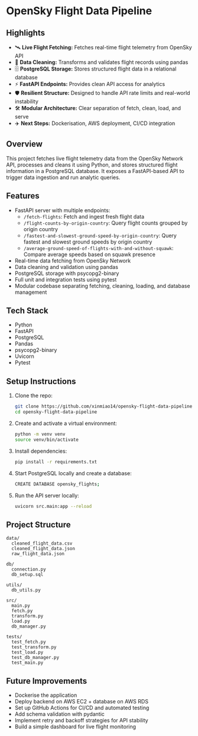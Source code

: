 # OpenSky Flight Data Pipeline

## Highlights
- 🛰️ **Live Flight Fetching:** Fetches real-time flight telemetry from OpenSky API
- 🧹 **Data Cleaning:** Transforms and validates flight records using pandas
- 🗄️ **PostgreSQL Storage:** Stores structured flight data in a relational database
- ⚡ **FastAPI Endpoints:** Provides clean API access for analytics
- 🛡️ **Resilient Structure:** Designed to handle API rate limits and real-world instability
- 🛠️ **Modular Architecture:** Clear separation of fetch, clean, load, and serve
- ✈️ **Next Steps:** Dockerisation, AWS deployment, CI/CD integration

## Overview
This project fetches live flight telemetry data from the OpenSky Network API, processes and cleans it using Python, and stores structured flight information in a PostgreSQL database. It exposes a FastAPI-based API to trigger data ingestion and run analytic queries.

## Features
- FastAPI server with multiple endpoints:
  - `/fetch-flights`: Fetch and ingest fresh flight data
  - `/flight-counts-by-origin-country`: Query flight counts grouped by origin country
  - `/fastest-and-slowest-ground-speed-by-origin-country`: Query fastest and slowest ground speeds by origin country
  - `/average-ground-speed-of-flights-with-and-without-squawk`: Compare average speeds based on squawk presence
- Real-time data fetching from OpenSky Network
- Data cleaning and validation using pandas
- PostgreSQL storage with psycopg2-binary
- Full unit and integration tests using pytest
- Modular codebase separating fetching, cleaning, loading, and database management

## Tech Stack
- Python
- FastAPI
- PostgreSQL
- Pandas
- psycopg2-binary
- Uvicorn
- Pytest

## Setup Instructions
1. Clone the repo:
    ```bash
    git clone https://github.com/xinmiao14/opensky-flight-data-pipeline.git
    cd opensky-flight-data-pipeline
    ```
2. Create and activate a virtual environment:
    ```bash
    python -m venv venv
    source venv/bin/activate
    ```
3. Install dependencies:
    ```bash
    pip install -r requirements.txt
    ```
4. Start PostgreSQL locally and create a database:
    ```bash
    CREATE DATABASE opensky_flights;
    ```
5. Run the API server locally:
    ```bash
    uvicorn src.main:app --reload
    ```
    
## Project Structure
```
data/
  cleaned_flight_data.csv
  cleaned_flight_data.json
  raw_flight_data.json

db/
  connection.py
  db_setup.sql

utils/
  db_utils.py

src/
  main.py
  fetch.py
  transform.py
  load.py
  db_manager.py

tests/
  test_fetch.py
  test_transform.py
  test_load.py
  test_db_manager.py
  test_main.py
```

## Future Improvements
- Dockerise the application
- Deploy backend on AWS EC2 + database on AWS RDS
- Set up GitHub Actions for CI/CD and automated testing
- Add schema validation with pydantic
- Implement retry and backoff strategies for API stability
- Build a simple dashboard for live flight monitoring